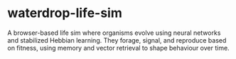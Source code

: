 # waterdrop-life-sim
A browser-based life sim where organisms evolve using neural networks and stabilized Hebbian learning. They forage, signal, and reproduce based on fitness, using memory and vector retrieval to shape behaviour over time.
